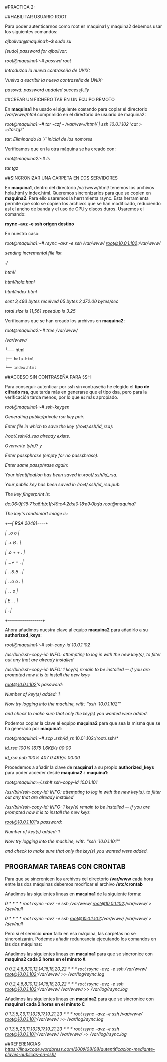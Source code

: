 #PRACTICA 2: 

##HABILITAR USUARIO ROOT

Para poder autenticarnos como root en maquina1 y maquina2 debemos usar los siguientes comandos:

*ajbolivar@maquina1:~$ sudo su*

*[sudo] password for ajbolivar:*

*root@maquina1:~# passwd root*

*Introduzca la nueva contraseña de UNIX:*

*Vuelva a escribir la nueva contraseña de UNIX:*

*passwd: password updated successfully*


##CREAR UN FICHERO TAR EN UN EQUIPO REMOTO

En **maquina1** he usado el siguiente comando para copiar el directorio */var/www/html* comprimido en el directorio de usuario de maquina2:

*root@maquina1:~# tar -czf - /var/www/html/ | ssh 10.0.1.102 'cat > ~/tar.tgz'*

*tar: Eliminando la `/' inicial de los nombres*


Verificamos que en la otra máquina se ha creado con:

*root@maquina2:~# ls*

*tar.tgz*



##SINCRONIZAR UNA CARPETA EN DOS SERVIDORES

En **maquina1**, dentro del directorio /var/www/html/ tenemos los archivos hola.html y index.html. Queremos sincronizarlos para que se copien en **maquina2**. Para ello usaremos la herramienta rsync. Esta herramienta permite que solo se copien los archivos que se han modificado, reduciendo así el ancho de banda y el uso de CPU y discos duros. Usaremos el comando:

**rsync -avz -e ssh origen destino**


En nuestro caso:

*root@maquina1:~# rsync -avz -e ssh /var/www/ root@10.0.1.102:/var/www/*

*sending incremental file list*

*./*

*html/*

*html/hola.html*

*html/index.html*


*sent 3,493 bytes  received 65 bytes  2,372.00 bytes/sec*

*total size is 11,561  speedup is 3.25*



Verificamos que se han creado los archivos en **maquina2**:

*root@maquina2:~# tree /var/www/*

*/var/www/*

└── html

    ├── hola.html
    
    └── index.html
    


##ACCESO SIN CONTRASEÑA PARA SSH

Para conseguir autenticar por ssh sin contraseña he elegido el **tipo de cifrado rsa**, que tarda más en generarse que el tipo dsa, pero para la verificación tarda menos, por lo que es más apropiado.

*root@maquina1:~# ssh-keygen*

*Generating public/private rsa key pair.*

*Enter file in which to save the key (/root/.ssh/id_rsa):* 

*/root/.ssh/id_rsa already exists.*

*Overwrite (y/n)? y*

*Enter passphrase (empty for no passphrase):* 

*Enter same passphrase again:*

*Your identification has been saved in /root/.ssh/id_rsa.*

*Your public key has been saved in /root/.ssh/id_rsa.pub.*

*The key fingerprint is:*

*dc:06:9f:16:71:a6:bb:1f:49:c4:2d:e0:18:e9:0b:fa root@maquina1*

*The key's randomart image is:*

*+--[ RSA 2048]----+*

*|        ..o o    |*

*|        .+ B .   |*

*|       .o + + .  |*

*|      ...+ = .   |*

*|     . .S.B .    |*

*|    .   .o o .   |*

*|     .    . o    |*

*|      E    . .   |*

*|            .    |*

*+-----------------+*


Ahora añadimos nuestra clave al equipo **maquina2** para añadirlo a su **authorized_keys**:

*root@maquina1:~# ssh-copy-id 10.0.1.102*

*/usr/bin/ssh-copy-id: INFO: attempting to log in with the new key(s), to filter out any that are already installed*

*/usr/bin/ssh-copy-id: INFO: 1 key(s) remain to be installed -- if you are prompted now it is to install the new keys*

*root@10.0.1.102's password:*


*Number of key(s) added: 1*


*Now try logging into the machine, with:   "ssh '10.0.1.102'"*

*and check to make sure that only the key(s) you wanted were added.*



Podemos copiar la clave al equipo **maquina2** para que sea la misma que se ha generado por **maquina1**:

*root@maquina1:~# scp .ssh/id_rs* 10.0.1.102:/root/.ssh/*

*id_rsa                                                    100% 1675     1.6KB/s   00:00*

*id_rsa.pub                                                100%  407     0.4KB/s   00:00*


Procedemos a añadir la clave de **maquina1** a su propio **authorized_keys** para poder acceder desde **maquina2** a **maquina1**:

*root@maquina:~/.ssh# ssh-copy-id 10.0.1.101*

*/usr/bin/ssh-copy-id: INFO: attempting to log in with the new key(s), to filter out any that are already installed*

*/usr/bin/ssh-copy-id: INFO: 1 key(s) remain to be installed -- if you are prompted now it is to install the new keys*

*root@10.0.1.101's password:* 


*Number of key(s) added: 1*


*Now try logging into the machine, with:   "ssh '10.0.1.101'"*

*and check to make sure that only the key(s) you wanted were added.*


## PROGRAMAR TAREAS CON CRONTAB

Para que se sincronicen los archivos del directorio **/var/www** cada hora entre las dos máquinas debemos modificar el archivo **/etc/crontab**

Añadimos las siguientes líneas en **maquina1** de la siguiente forma:

*0  *    * * *   root    rsync -avz -e ssh /var/www/ root@10.0.1.102:/var/www/ > /dev/null*

*0  *    * * *   root    rsync -avz -e ssh root@10.0.1.102:/var/www/ /var/www/ > /dev/null*


Pero si el servicio **cron** falla en esa máquina, las carpetas no se sincronizarán. Podemos añadir redundancia ejecutando los comandos en las dos máquinas:

Añadimos las siguientes líneas en **maquina1** para que se sincronice con **maquina2 cada 2 horas en el minuto 0**.

*0  0,2,4,6,8,10,12,14,16,18,20,22    * * *   root    rsync -avz -e ssh /var/www/ root@10.0.1.102:/var/www/ >> /var/log/rsync.log*

*0  0,2,4,6,8,10,12,14,16,18,20,22    * * *   root    rsync -avz -e ssh root@10.0.1.102:/var/www/ /var/www/ >> /var/log/rsync.log*



Añadimos las siguientes líneas en **maquina2** para que se sincronice con **maquina1 cada 2 horas en el minuto 0**:

*0  1,3,5,7,9,11,13,15,17,19,21,23    * * *   root    rsync -avz -e ssh /var/www/ root@10.0.1.101:/var/www/ >> /var/log/rsync.log*

*0  1,3,5,7,9,11,13,15,17,19,21,23    * * *   root    rsync -avz -e ssh root@10.0.1.101:/var/www/ /var/www/ >> /var/log/rsync.log*



##REFERENCIAS:
*https://linuxcode.wordpress.com/2009/08/08/autentificacion-mediante-claves-publicas-en-ssh/*
